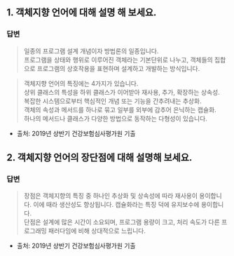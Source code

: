 ## 1. 객체지향 언어에 대해 설명 해 보세요.

### 답변

> 일종의 프로그램 설계 개념이자 방법론의 일종입니다.<br>
> 프로그램을 상태와 행위로 이루어진 객체라는 기본단위로 나누고, 객체들의 집합으로 프로그램의 상호작용을 표현하며 설계하고 개발하는 방식입니다.<br>

> 객체지향 언어의 특징에는 4가지가 있습니다.<br>
> 샹위 클래스의 특성을 하위 클래스가 이어받아 재사용, 추가, 확장하는 상속성.<br>
> 복잡한 시스템으로부터 핵심적인 개념 또는 기능을 간추려내는 추상화.<br>
> 객체의 속성과 메서드를 하나로 묶고 일부를 외부에 감추어 은닉하는 캡슐화.<br>
> 하나의 메서드나 클래스가 다양한 방법으로 동작하는 다형성이 있습니다.

- 출처: 2019년 상반기 건강보험심사평가원 기출

## 2. 객체지향 언어의 장단점에 대해 설명해 보세요.

### 답변

> 장점은 객체지향의 특징 중 하나인 추상화 및 상속성에 따라 재사용이 용이합니다. 이에 때라 생산성도 향상됩니다. 캡슐화라는 특징 덕에 유지보수에 용이합니다.<br>
> 단점은 설계에 많은 시간이 소요되며, 프로그램 용량이 크고, 처리 속도가 다른 프로그래밍 패러다임에 비해 상대적으로 느립니다.

- 출처: 2019년 상반기 건강보험심사평가원 기출
